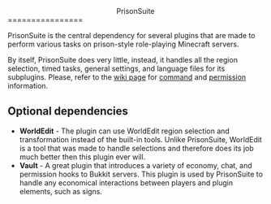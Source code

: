 <center>PrisonSuite</center>
================

PrisonSuite is the central dependency for several plugins that are made to perform various tasks on prison-style role-playing Minecraft servers.

By itself, PrisonSuite does very little, instead, it handles all the region selection, timed tasks, general settings, and language files for its subplugins.
Please, refer to the [wiki page](https://github.com/bitWolfy/PrisonSuite/wiki) for [command](https://github.com/bitWolfy/PrisonSuite/wiki/Commands) and [permission](https://github.com/bitWolfy/PrisonSuite/wiki/Permissions) information.

Optional dependencies
------------------
* **WorldEdit** - The plugin can use WorldEdit region selection and transformation instead of the built-in tools. Unlike PrisonSuite, WorldEdit is a tool that was made to handle selections and therefore does its job much better then this plugin ever will.
* **Vault** - A great plugin that introduces a variety of economy, chat, and permission hooks to Bukkit servers. This plugin is used by PrisonSuite to handle any economical interactions between players and plugin elements, such as signs.